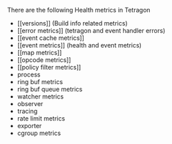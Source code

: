 There are the following Health metrics in Tetragon
- [[versions]] (Build info related metrics)
- [[error metrics]] (tetragon and event handler errors)
- [[event cache metrics]]
- [[event metrics]] (health and event metrics)
- [[map metrics]]
- [[opcode metrics]]
- [[policy filter metrics]]
- process
- ring buf metrics
- ring buf queue metrics
- watcher metrics
- observer
- tracing
- rate limit metrics
- exporter
- cgroup metrics